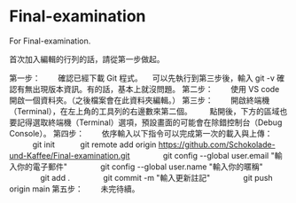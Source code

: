 # Final-examination
For Final-examination.

首次加入編輯的行列的話，請從第一步做起。

第一步：
　　確認已經下載 Git 程式。
  　可以先執行到第三步後，輸入 git -v 確認有無出現版本資訊。有的話，基本上就沒問題。
第二步：
　　使用 VS code 開啟一個資料夾。（之後檔案會在此資料夾編輯。）
第三步：
　　開啟終端機（Terminal），在左上角的工具列的右邊數來第二個。
　　點開後，下方的區域也要記得選取終端機（Terminal）選項，預設畫面的可能會在除錯控制台（Debug Console）。
第四步：
　　依序輸入以下指令可以完成第一次的載入與上傳：
  　　　git init
  　　　git remote add origin https://github.com/Schokolade-und-Kaffee/Final-examination.git
　　　　git config --global user.email "輸入你的電子郵件"
　　　　git config --global user.name "輸入你的暱稱"
　　　　git add .
　　　　git commit -m "輸入更新註記"
　　　　git push origin main
第五步：
　　未完待續。
